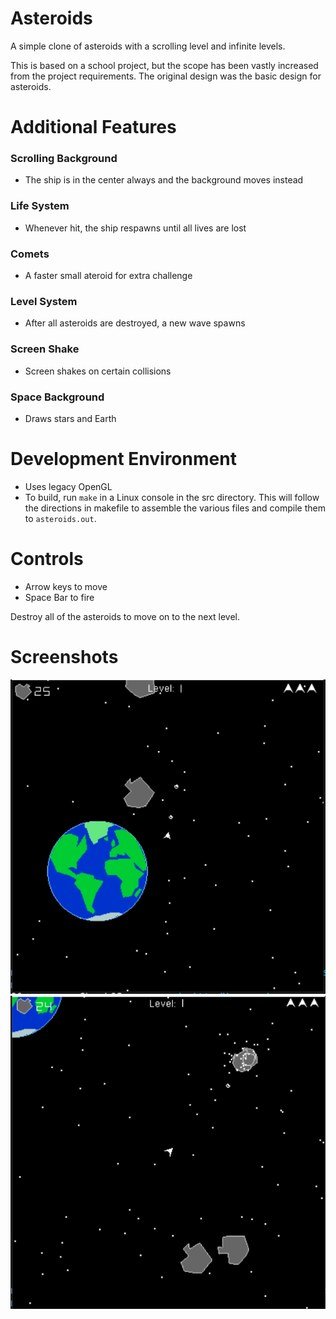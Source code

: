 # Asteroids
A simple clone of asteroids with a scrolling level and infinite levels.

This is based on a school project, but the scope has been vastly increased from the project requirements.
The original design was the basic design for asteroids.
# Additional Features
###  Scrolling Background
* The ship is in the center always and the background moves instead
### Life System
* Whenever hit, the ship respawns until all lives are lost
### Comets
* A faster small ateroid for extra challenge
### Level System
*  After all asteroids are destroyed, a new wave spawns
### Screen Shake
* Screen shakes on certain collisions
### Space Background
* Draws stars and Earth

# Development Environment
* Uses legacy OpenGL
* To build, run `make` in a Linux console in the src directory. This will follow the directions in makefile to assemble the various files and compile them to `asteroids.out`.

# Controls
* Arrow keys to move
* Space Bar to fire

Destroy all of the asteroids to move on to the next level.

# Screenshots
![Gameplay 1](screenshots/screenshot.png)
![Gameplay 2](screenshots/screenshot1.png)
